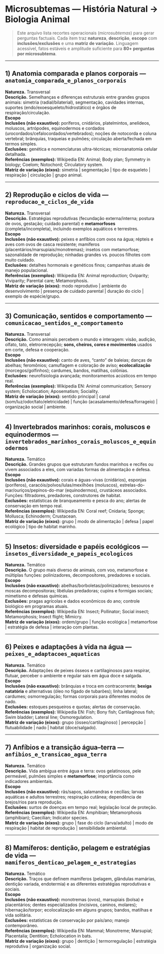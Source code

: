 # Microsubtemas — História Natural → Biologia Animal

> Este arquivo lista recortes operacionais (*microsubtemas*) para gerar perguntas factuais. Cada item traz **natureza**, **descrição**, **escopo** com **inclusões/exclusões** e uma **matriz de variação**. Linguagem acessível, fatos estáveis e amplitude suficiente para **80+ perguntas por microsubtema**.

---

## 1) Anatomia comparada e planos corporais — `anatomia_comparada_e_planos_corporais`
**Natureza.** Transversal  
**Descrição.** Semelhanças e diferenças estruturais entre grandes grupos animais: simetria (radial/bilaterial), segmentação, cavidades internas, suportes (endo/exoesqueleto/hidrostático) e órgãos de respiração/circulação.  
**Escopo**  
**Inclusões (não exaustivo):** poríferos, cnidários, platelmintos, anelídeos, moluscos, artrópodes, equinodermos e cordados (urocordados/cefalocordados/vertebrados); noções de notocorda e coluna vertebral; brânquias, traqueias e pulmões; circulação aberta/fechada em termos simples.  
**Exclusões:** genética e nomenclaturas ultra-técnicas; microanatomia celular detalhada.  
**Referências (exemplos):** Wikipedia EN: Animal; Body plan; Symmetry in biology; Coelom; Notochord; Circulatory system.  
**Matriz de variação (eixos):** simetria | segmentação | tipo de esqueleto | respiração | circulação | grupo animal.

---

## 2) Reprodução e ciclos de vida — `reproducao_e_ciclos_de_vida`
**Natureza.** Transversal  
**Descrição.** Estratégias reprodutivas (fecundação externa/interna; postura de ovos, gestação; cuidado parental) e **metamorfoses** (completa/incompleta), incluindo exemplos aquáticos e terrestres.  
**Escopo**  
**Inclusões (não exaustivo):** peixes e anfíbios com ovos na água; répteis e aves com ovos de casca resistente; mamíferos (placentários/marsupiais/monotremas); insetos com metamorfose; sazonalidade de reprodução; ninhadas grandes vs. poucos filhotes com muito cuidado.  
**Exclusões:** detalhes hormonais e genéticos finos; campanhas atuais de manejo populacional.  
**Referências (exemplos):** Wikipedia EN: Animal reproduction; Oviparity; Viviparity; Parental care; Metamorphosis.  
**Matriz de variação (eixos):** modo reprodutivo | ambiente do desenvolvimento | presença de cuidado parental | duração do ciclo | exemplo de espécie/grupo.

---

## 3) Comunicação, sentidos e comportamento — `comunicacao_sentidos_e_comportamento`
**Natureza.** Transversal  
**Descrição.** Como animais percebem o mundo e interagem: visão, audição, olfato, tato, eletrorrecepção; **sons, cheiros, cores e movimentos** usados em corte, defesa e cooperação.  
**Escopo**  
**Inclusões (não exaustivo):** canto de aves, “canto” de baleias; danças de abelhas; feromônios; camuflagem e coloração de aviso; **ecolocalização** (morcegos/golfinhos); cardumes, bandos, matilhas, colônias.  
**Exclusões:** neurofisiologia avançada; monitoramentos acústicos em tempo real.  
**Referências (exemplos):** Wikipedia EN: Animal communication; Sensory system; Echolocation; Aposematism; Sociality.  
**Matriz de variação (eixos):** sentido principal | canal (som/luz/odor/tato/eletricidade) | função (acasalamento/defesa/forrageio) | organização social | ambiente.

---

## 4) Invertebrados marinhos: corais, moluscos e equinodermos — `invertebrados_marinhos_corais_moluscos_e_equinodermos`
**Natureza.** Temático  
**Descrição.** Grandes grupos que estruturam fundos marinhos e recifes ou vivem associados a eles, com variadas formas de alimentação e defesa.  
**Escopo**  
**Inclusões (não exaustivo):** corais e águas-vivas (cnidários), esponjas (poríferos), caracóis/polvos/lulas/mexilhões (moluscos), estrelas-do-mar/ouriços/pepinos-do-mar (equinodermos), crustáceos associados. Funções: filtradores, predadores, construtores de habitat.  
**Exclusões:** estatísticas de branqueamento e pesca do ano; alertas de conservação em tempo real.  
**Referências (exemplos):** Wikipedia EN: Coral reef; Cnidaria; Sponge; Mollusca; Echinoderm; Crustacean.  
**Matriz de variação (eixos):** grupo | modo de alimentação | defesa | papel ecológico | tipo de habitat marinho.

---

## 5) Insetos: diversidade e papéis ecológicos — `insetos_diversidade_e_papeis_ecologicos`
**Natureza.** Temático  
**Descrição.** O grupo mais diverso de animais, com voo, metamorfose e múltiplas funções: polinizadores, decompositores, predadores e sociais.  
**Escopo**  
**Inclusões (não exaustivo):** abelhas/borboletas/polinizadores; besouros e moscas decompositoras; libélulas predadoras; cupins e formigas sociais; mimetismo e defesas químicas.  
**Exclusões:** pragas agrícolas e dados econômicos do ano; controle biológico em programas atuais.  
**Referências (exemplos):** Wikipedia EN: Insect; Pollinator; Social insect; Metamorphosis; Insect flight; Mimicry.  
**Matriz de variação (eixos):** ordem/grupo | função ecológica | metamorfose | estratégia de defesa | interação com plantas.

---

## 6) Peixes e adaptações à vida na água — `peixes_e_adaptacoes_aquaticas`
**Natureza.** Temático  
**Descrição.** Adaptações de peixes ósseos e cartilaginosos para respirar, flutuar, perceber o ambiente e regular sais em água doce e salgada.  
**Escopo**  
**Inclusões (não exaustivo):** brânquias e troca em contracorrente; **bexiga natatória** e alternativas (óleo no fígado de tubarões); linha lateral; cardumes; osmorregulação; formas corporais para diferentes modos de nado.  
**Exclusões:** estoques pesqueiros e quotas; alertas de conservação.  
**Referências (exemplos):** Wikipedia EN: Fish; Bony fish; Cartilaginous fish; Swim bladder; Lateral line; Osmoregulation.  
**Matriz de variação (eixos):** grupo (ósseo/cartilaginoso) | percepção | flutuabilidade | nado | habitat (doce/salgado).

---

## 7) Anfíbios e a transição água–terra — `anfibios_e_transicao_agua_terra`
**Natureza.** Temático  
**Descrição.** Vida ambígua entre água e terra: ovos gelatinosos, pele permeável, pulmões simples e **metamorfose**; importância como indicadores ambientais.  
**Escopo**  
**Inclusões (não exaustivo):** rãs/sapos, salamandras e cecílias; larvas aquáticas e adultos terrestres; respiração cutânea; dependência de brejos/rios para reprodução.  
**Exclusões:** surtos de doenças em tempo real; legislação local de proteção.  
**Referências (exemplos):** Wikipedia EN: Amphibian; Metamorphosis (amphibian); Caecilian; Indicator species.  
**Matriz de variação (eixos):** grupo | fase do ciclo (larva/adulto) | modo de respiração | habitat de reprodução | sensibilidade ambiental.

---

## 8) Mamíferos: dentição, pelagem e estratégias de vida — `mamiferos_denticao_pelagem_e_estrategias`
**Natureza.** Temático  
**Descrição.** Traços que definem mamíferos (pelagem, glândulas mamárias, dentição variada, endotermia) e as diferentes estratégias reprodutivas e sociais.  
**Escopo**  
**Inclusões (não exaustivo):** monotremas (ovos), marsupiais (bolsa) e placentários; dentes especializados (incisivos, caninos, molares); hibernação/torpor; ecolocalização em alguns grupos; bandos, matilhas e vida solitária.  
**Exclusões:** estatísticas de conservação por país/ano; manejo contemporâneo.  
**Referências (exemplos):** Wikipedia EN: Mammal; Monotreme; Marsupial; Placentalia; Dentition; Echolocation in bats.  
**Matriz de variação (eixos):** grupo | dentição | termorregulação | estratégia reprodutiva | organização social.
